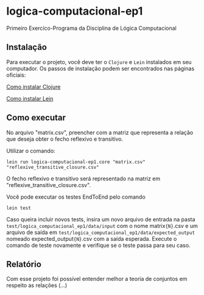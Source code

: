 # logica-computacional-ep1

Primeiro Exercíco-Programa da Disciplina de Lógica Computacional

## Instalação

Para executar o projeto, você deve ter o `Clojure` e `Lein` instalados em seu computador. Os passos de instalação podem ser encontrados nas páginas oficiais:

[Como instalar Clojure](https://clojure.org/guides/install_clojure)

[Como instalar Lein](https://leiningen.org)


## Como executar

No arquivo "matrix.csv", preencher com a matriz que representa a relação que deseja obter o fecho reflexivo e transitivo.

Utilizar o comando:
```
lein run logica-computacional-ep1.core "matrix.csv" "reflexive_transitive_closure.csv"
```

O fecho reflexivo e transitivo será representado na matriz em "reflexive_transitive_closure.csv".

Você pode executar os testes EndToEnd pelo comando
```
lein test
```

Caso queira incluir novos tests, insira um novo arquivo de entrada na pasta `test/logica_computacional_ep1/data/input` com o nome matrix`{N}`.csv e um arquivo de saída em `test/logica_computacional_ep1/data/expected_output` nomeado expected_output`{N}`.csv com a saída esperada. Execute o comando de teste novamente e verifique se o teste passa para seu caso.

## Relatório

Com esse projeto foi possível entender melhor a teoria de conjuntos em respeito as relações (...)